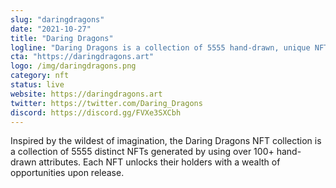 ```yaml
---
slug: "daringdragons"
date: "2021-10-27"
title: "Daring Dragons"
logline: "Daring Dragons is a collection of 5555 hand-drawn, unique NFTs, existing eternally in the dungeons and skies of the Solana"
cta: "https://daringdragons.art"
logo: /img/daringdragons.png
category: nft
status: live
website: https://daringdragons.art
twitter: https://twitter.com/Daring_Dragons
discord: https://discord.gg/FVXe3SXCbh
---
```


Inspired by the wildest of imagination, the Daring Dragons NFT collection is a collection of 5555 distinct NFTs generated by using over 100+ hand-drawn attributes.
Each NFT unlocks their holders with a wealth of opportunities upon release.
